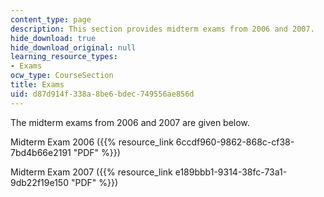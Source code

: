 ```yaml
---
content_type: page
description: This section provides midterm exams from 2006 and 2007.
hide_download: true
hide_download_original: null
learning_resource_types:
- Exams
ocw_type: CourseSection
title: Exams
uid: d87d914f-338a-8be6-bdec-749556ae856d
---
```


The midterm exams from 2006 and 2007 are given below.

Midterm Exam 2006 ({{% resource_link 6ccdf960-9862-868c-cf38-7bd4b66e2191 "PDF" %}})

Midterm Exam 2007 ({{% resource_link e189bbb1-9314-38fc-73a1-9db22f19e150 "PDF" %}})